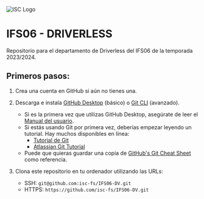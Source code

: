 ![ISC Logo](http://iscracingteam.com/wp-content/uploads/2022/03/Picture5.jpg)

# IFS06 - DRIVERLESS

Repositorio para el departamento de Driverless del IFS06 de la temporada 2023/2024.

## Primeros pasos:
1. Crea una cuenta en GitHub si aún no tienes una.
2. Descarga e instala [GitHub Desktop](https://desktop.github.com/) (básico) o [Git CLI](https://git-scm.com/book/en/v2/Getting-Started-Installing-Git) (avanzado).

    * Si es la primera vez que utilizas GitHub Desktop, asegúrate de leer el [Manual del usuario](https://help.github.com/desktop/guides/).
    * Si estás usando Git por primera vez, deberías empezar leyendo un tutorial. Hay muchos disponibles en línea:
        * [Tutorial de Git](https://git-scm.com/docs/gittutorial)
        * [Atlassian Git Tutorial](https://www.atlassian.com/git/tutorials/)
    * Puede que quieras guardar una copia de [GitHub's Git Cheat Sheet](https://services.github.com/kit/downloads/github-git-cheat-sheet.pdf) como referencia.
    
3. Clona este repositorio en tu ordenador utilizando las URLs:
    * SSH: `git@github.com:isc-fs/IFS06-DV.git`
    * HTTPS: `https://github.com/isc-fs/IFS06-DV.git`

